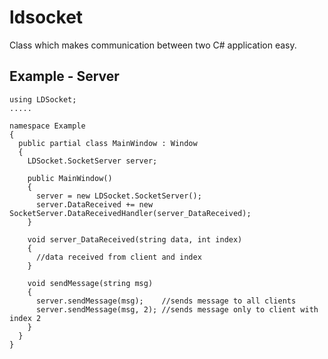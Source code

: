ldsocket
========

Class which makes communication between two C# application easy.


Example - Server
----------------

    using LDSocket;
    .....
    
    namespace Example
    {
      public partial class MainWindow : Window
      {
        LDSocket.SocketServer server;
      
        public MainWindow()
        {
          server = new LDSocket.SocketServer();
          server.DataReceived += new SocketServer.DataReceivedHandler(server_DataReceived);
        }
    
        void server_DataReceived(string data, int index) 
        {
          //data received from client and index
        }
        
        void sendMessage(string msg) 
        {
          server.sendMessage(msg);    //sends message to all clients
          server.sendMessage(msg, 2); //sends message only to client with index 2
        }
      }
    }
